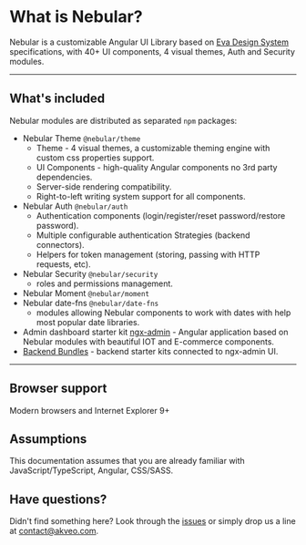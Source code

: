 # What is Nebular?

Nebular is a customizable Angular UI Library based on [Eva Design System](https://hubs.ly/H0n4RG00) specifications, with 40+ UI components, 4 visual themes, Auth and Security modules. 
<hr>

## What's included

Nebular modules are distributed as separated `npm` packages:

- Nebular Theme `@nebular/theme`
  - Theme - 4 visual themes, a customizable theming engine with custom css properties support.
  - UI Components - high-quality Angular components no 3rd party dependencies.
  - Server-side rendering compatibility.
  - Right-to-left writing system support for all components.
- Nebular Auth `@nebular/auth`
  - Authentication components (login/register/reset password/restore password).
  - Multiple configurable authentication Strategies (backend connectors).
  - Helpers for token management (storing, passing with HTTP requests, etc).
- Nebular Security `@nebular/security` 
  - roles and permissions management.
- Nebular Moment `@nebular/moment`
- Nebular date-fns `@nebular/date-fns`
  - modules allowing Nebular components to work with dates with help most popular date libraries. 
- Admin dashboard starter kit <a href="https://github.com/akveo/ngx-admin" target="_blank">ngx-admin</a> - Angular application based on Nebular modules with beautiful IOT and E-commerce components.
- <a href="https://hubs.ly/H0qwS6H0">Backend Bundles</a> - backend starter kits connected to ngx-admin UI.

<hr>

## Browser support

Modern browsers and Internet Explorer 9+

## Assumptions

This documentation assumes that you are already familiar with JavaScript/TypeScript, Angular, CSS/SASS.

## Have questions?
Didn't find something here? Look through the <a href="https://github.com/akveo/nebular/issues" target="_blank">issues</a> or simply drop us a line at <a href="mailto:contact@akveo.com">contact@akveo.com</a>.
